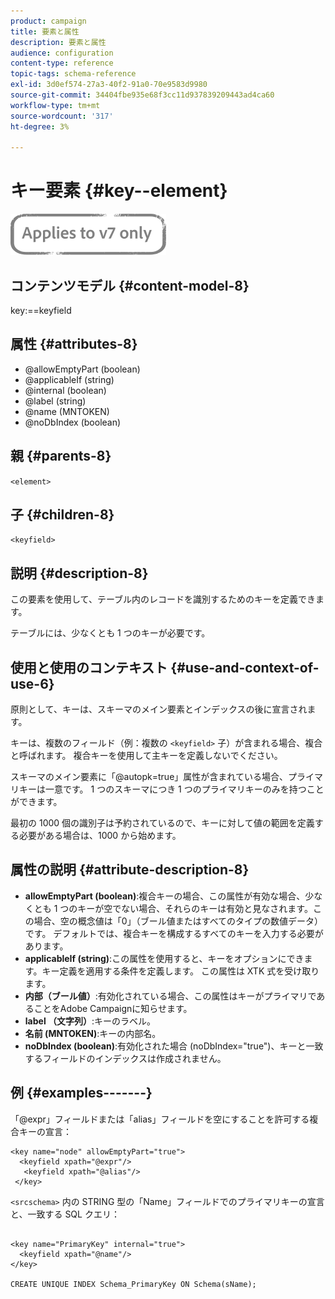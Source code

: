 ```yaml
---
product: campaign
title: 要素と属性
description: 要素と属性
audience: configuration
content-type: reference
topic-tags: schema-reference
exl-id: 3d0ef574-27a3-40f2-91a0-70e9583d9980
source-git-commit: 34404fbe935e68f3cc11d937839209443ad4ca60
workflow-type: tm+mt
source-wordcount: '317'
ht-degree: 3%

---
```


# キー要素 {#key--element}

![](../../../assets/v7-only.svg)

## コンテンツモデル {#content-model-8}

key:==keyfield

## 属性 {#attributes-8}

* @allowEmptyPart (boolean)
* @applicableIf (string)
* @internal (boolean)
* @label (string)
* @name (MNTOKEN)
* @noDbIndex (boolean)

## 親 {#parents-8}

`<element>`

## 子 {#children-8}

`<keyfield>`

## 説明 {#description-8}

この要素を使用して、テーブル内のレコードを識別するためのキーを定義できます。

テーブルには、少なくとも 1 つのキーが必要です。

## 使用と使用のコンテキスト {#use-and-context-of-use-6}

原則として、キーは、スキーマのメイン要素とインデックスの後に宣言されます。

キーは、複数のフィールド（例：複数の `<keyfield>` 子）が含まれる場合、複合と呼ばれます。 複合キーを使用して主キーを定義しないでください。

スキーマのメイン要素に「@autopk=true」属性が含まれている場合、プライマリキーは一意です。 1 つのスキーマにつき 1 つのプライマリキーのみを持つことができます。

最初の 1000 個の識別子は予約されているので、キーに対して値の範囲を定義する必要がある場合は、1000 から始めます。

## 属性の説明 {#attribute-description-8}

* **allowEmptyPart (boolean)**:複合キーの場合、この属性が有効な場合、少なくとも 1 つのキーが空でない場合、それらのキーは有効と見なされます。この場合、空の概念値は「0」（ブール値またはすべてのタイプの数値データ）です。 デフォルトでは、複合キーを構成するすべてのキーを入力する必要があります。
* **applicableIf (string)**:この属性を使用すると、キーをオプションにできます。キー定義を適用する条件を定義します。 この属性は XTK 式を受け取ります。
* **内部（ブール値）**:有効化されている場合、この属性はキーがプライマリであることをAdobe Campaignに知らせます。
* **label （文字列）**:キーのラベル。
* **名前 (MNTOKEN)**:キーの内部名。
* **noDbIndex (boolean)**:有効化された場合 (noDbIndex=&quot;true&quot;)、キーと一致するフィールドのインデックスは作成されません。

## 例 {#examples-------}

「@expr」フィールドまたは「alias」フィールドを空にすることを許可する複合キーの宣言：

```
<key name="node" allowEmptyPart="true">
  <keyfield xpath="@expr"/>
   <keyfield xpath="@alias"/>
 </key>
```

`<srcschema>` 内の STRING 型の「Name」フィールドでのプライマリキーの宣言と、一致する SQL クエリ：

```
 
<key name="PrimaryKey" internal="true">  
  <keyfield xpath="@name"/>
</key>

CREATE UNIQUE INDEX Schema_PrimaryKey ON Schema(sName);
```
